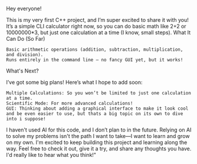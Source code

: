 Hey everyone!

This is my very first C++ project, and I’m super excited to share it with you! It’s a simple CLI calculator right now, so you can do basic math like 2+2 or 10000000*3, but just one calculation at a time (I know, small steps).
What It Can Do (So Far)

    Basic arithmetic operations (addition, subtraction, multiplication, and division).
    Runs entirely in the command line – no fancy GUI yet, but it works!

What's Next?

I’ve got some big plans! Here’s what I hope to add soon:

    Multiple Calculations: So you won’t be limited to just one calculation at a time.
    Scientific Mode: For more advanced calculations!
    GUI: Thinking about adding a graphical interface to make it look cool and be even easier to use, but thats a big topic on its own to dive into i suppose!
    
I haven't used AI for this code, and I don’t plan to in the future. Relying on AI to solve my problems isn't the path I want to take—I want to learn and grow on my own. I'm excited to keep building this project and learning along the way. Feel free to check it out, give it a try, and share any thoughts you have. I'd really like to hear what you think!"

